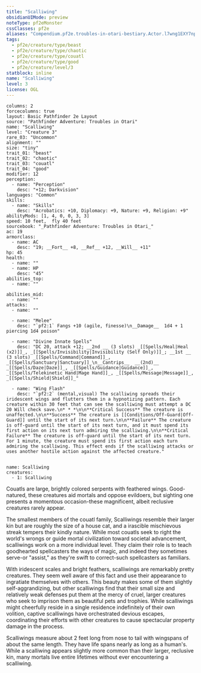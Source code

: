 ```yaml
---
title: "Scalliwing"
obsidianUIMode: preview
noteType: pf2eMonster
cssClasses: pf2e
aliases: "Compendium.pf2e.troubles-in-otari-bestiary.Actor.l7wng1EXY7np8Hcu" 
tags:
  - pf2e/creature/type/beast
  - pf2e/creature/type/chaotic
  - pf2e/creature/type/couatl
  - pf2e/creature/type/good
  - pf2e/creature/level/3
statblock: inline
name: "Scalliwing"
level: 3
license: OGL
---
```


```statblock
columns: 2
forcecolumns: true
layout: Basic Pathfinder 2e Layout
source: "Pathfinder Adventure: Troubles in Otari"
name: "Scalliwing"
level: "Creature 3"
rare_03: "Uncommon"
alignment: ""
size: "tiny"
trait_01: "beast"
trait_02: "chaotic"
trait_03: "couatl"
trait_04: "good"
modifier: 12
perception:
  - name: "Perception"
    desc: "+12; Darkvision"
languages: "Common"
skills:
  - name: "Skills"
    desc: "Acrobatics: +10, Diplomacy: +9, Nature: +9, Religion: +9"
abilityMods: [1, 4, 0, 0, 3, 3]
speed: 10 feet,  fly 40 feet
sourcebook: "_Pathfinder Adventure: Troubles in Otari_"
ac: 19
armorclass:
  - name: AC
    desc: "19; __Fort__ +8, __Ref__ +12, __Will__ +11"
hp: 45
health:
  - name: ""
  - name: HP
    desc: "45"
abilities_top:
  - name: ""

abilities_mid:
  - name: ""
attacks:
  - name: ""

  - name: "Melee"
    desc: "`pf2:1` Fangs +10 (agile, finesse)\n__Damage__  1d4 + 1 piercing 1d4 poison"

  - name: "Divine Innate Spells"
    desc: "DC 20, attack +12; __2nd __ (3 slots) _[[Spells/Heal|Heal (x2)]]_, _[[Spells/Invisibility|Invisibility (Self Only)]]_; __1st __ (3 slots) _[[Spells/Command|Command]]_, _[[Spells/Sanctuary|Sanctuary]]_\n__Cantrips__  __(2nd)__ _[[Spells/Daze|Daze]]_, _[[Spells/Guidance|Guidance]]_, _[[Spells/Telekinetic Hand|Mage Hand]]_, _[[Spells/Message|Message]]_, _[[Spells/Shield|Shield]]_"

  - name: "Wing Flash"
    desc: "`pf2:2` (mental,visual) The scalliwing spreads their iridescent wings and flutters them in a hypnotizing pattern. Each creature within 30 feet that can see the scalliwing must attempt a DC 20 Will check save.\n* * *\n\n**Critical Success** The creature is unaffected.\n\n**Success** The creature is [[Conditions/Off-Guard|Off-Guard]] until the start of its next turn.\n\n**Failure** The creature is off-guard until the start of its next turn, and it must spend its first action on its next turn admiring the scalliwing.\n\n**Critical Failure** The creature is off-guard until the start of its next turn. For 1 minute, the creature must spend its first action each turn admiring the scalliwing. This effect ends if the scalliwing attacks or uses another hostile action against the affected creature."
 
```

```encounter-table
name: Scalliwing
creatures:
  - 1: Scalliwing
```



Couatls are large, brightly colored serpents with feathered wings. Good-natured, these creatures aid mortals and oppose evildoers, but sighting one presents a momentous occasion-these magnificent, albeit reclusive creatures rarely appear.

The smallest members of the couatl family, Scalliwings resemble their larger kin but are roughly the size of a house cat, and a irascible mischievous streak tempers their kindly nature. While most couatls seek to right the world's wrongs or guide mortal civilization toward societal advancement, scalliwings work on a more individual level. They claim their role is to teach goodhearted spellcasters the ways of magic, and indeed they sometimes serve-or "assist," as they're swift to correct-such spellcasters as familiars.

With iridescent scales and bright feathers, scalliwings are remarkably pretty creatures. They seem well aware of this fact and use their appearance to ingratiate themselves with others. This beauty makes some of them slightly self-aggrandizing, but other scalliwings find that their small size and relatively weak defenses put them at the mercy of cruel, larger creatures who seek to imprison them as beautiful pets and trophies. While scalliwings might cheerfully reside in a single residence indefinitely of their own volition, captive scalliwings have orchestrated devious escapes, coordinating their efforts with other creatures to cause spectacular property damage in the process.

Scalliwings measure about 2 feet long from nose to tail with wingspans of about the same length. They have life spans nearly as long as a human's. While a scalliwing appears slightly more common than their larger, reclusive kin, many mortals live entire lifetimes without ever encountering a scalliwing.
